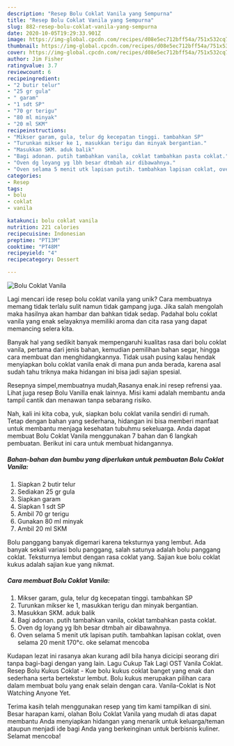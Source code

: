```yaml
---
description: "Resep Bolu Coklat Vanila yang Sempurna"
title: "Resep Bolu Coklat Vanila yang Sempurna"
slug: 882-resep-bolu-coklat-vanila-yang-sempurna
date: 2020-10-05T19:29:33.901Z
image: https://img-global.cpcdn.com/recipes/d08e5ec712bff54a/751x532cq70/bolu-coklat-vanila-foto-resep-utama.jpg
thumbnail: https://img-global.cpcdn.com/recipes/d08e5ec712bff54a/751x532cq70/bolu-coklat-vanila-foto-resep-utama.jpg
cover: https://img-global.cpcdn.com/recipes/d08e5ec712bff54a/751x532cq70/bolu-coklat-vanila-foto-resep-utama.jpg
author: Jim Fisher
ratingvalue: 3.7
reviewcount: 6
recipeingredient:
- "2 butir telur"
- "25 gr gula"
- " garam"
- "1 sdt SP"
- "70 gr terigu"
- "80 ml minyak"
- "20 ml SKM"
recipeinstructions:
- "Mikser garam, gula, telur dg kecepatan tinggi. tambahkan SP"
- "Turunkan mikser ke 1, masukkan terigu dan minyak bergantian."
- "Masukkan SKM. aduk balik"
- "Bagi adonan. putih tambahkan vanila, coklat tambahkan pasta coklat."
- "Oven dg loyang yg lbh besar dtmbah air dibawahnya."
- "Oven selama 5 menit utk lapisan putih. tambahkan lapisan coklat, oven selama 20 menit 170°c. oke selamat mencoba"
categories:
- Resep
tags:
- bolu
- coklat
- vanila

katakunci: bolu coklat vanila 
nutrition: 221 calories
recipecuisine: Indonesian
preptime: "PT13M"
cooktime: "PT48M"
recipeyield: "4"
recipecategory: Dessert

---
```



![Bolu Coklat Vanila](https://img-global.cpcdn.com/recipes/d08e5ec712bff54a/751x532cq70/bolu-coklat-vanila-foto-resep-utama.jpg)

Lagi mencari ide resep bolu coklat vanila yang unik? Cara membuatnya memang tidak terlalu sulit namun tidak gampang juga. Jika salah mengolah maka hasilnya akan hambar dan bahkan tidak sedap. Padahal bolu coklat vanila yang enak selayaknya memiliki aroma dan cita rasa yang dapat memancing selera kita.

Banyak hal yang sedikit banyak mempengaruhi kualitas rasa dari bolu coklat vanila, pertama dari jenis bahan, kemudian pemilihan bahan segar, hingga cara membuat dan menghidangkannya. Tidak usah pusing kalau hendak menyiapkan bolu coklat vanila enak di mana pun anda berada, karena asal sudah tahu triknya maka hidangan ini bisa jadi sajian spesial.

Resepnya simpel,membuatnya mudah,Rasanya enak.ini resep refrensi yaa. Lihat juga resep Bolu Vanilla enak lainnya. Misi kami adalah membantu anda tampil cantik dan menawan tanpa sebarang risiko.


Nah, kali ini kita coba, yuk, siapkan bolu coklat vanila sendiri di rumah. Tetap dengan bahan yang sederhana, hidangan ini bisa memberi manfaat untuk membantu menjaga kesehatan tubuhmu sekeluarga. Anda dapat membuat Bolu Coklat Vanila menggunakan 7 bahan dan 6 langkah pembuatan. Berikut ini cara untuk membuat hidangannya.

<!--inarticleads1-->

##### Bahan-bahan dan bumbu yang diperlukan untuk pembuatan Bolu Coklat Vanila:

1. Siapkan 2 butir telur
1. Sediakan 25 gr gula
1. Siapkan  garam
1. Siapkan 1 sdt SP
1. Ambil 70 gr terigu
1. Gunakan 80 ml minyak
1. Ambil 20 ml SKM


Bolu panggang banyak digemari karena teksturnya yang lembut. Ada banyak sekali variasi bolu panggang, salah satunya adalah bolu panggang coklat. Teksturnya lembut dengan rasa coklat yang. Sajian kue bolu coklat kukus adalah sajian kue yang nikmat. 

<!--inarticleads2-->

##### Cara membuat Bolu Coklat Vanila:

1. Mikser garam, gula, telur dg kecepatan tinggi. tambahkan SP
1. Turunkan mikser ke 1, masukkan terigu dan minyak bergantian.
1. Masukkan SKM. aduk balik
1. Bagi adonan. putih tambahkan vanila, coklat tambahkan pasta coklat.
1. Oven dg loyang yg lbh besar dtmbah air dibawahnya.
1. Oven selama 5 menit utk lapisan putih. tambahkan lapisan coklat, oven selama 20 menit 170°c. oke selamat mencoba


Kudapan lezat ini rasanya akan kurang adil bila hanya dicicipi seorang diri tanpa bagi-bagi dengan yang lain. Lagu Cukup Tak Lagi OST Vanila Coklat. Resep Bolu Kukus Coklat - Kue bolu kukus coklat banget yang enak dan sederhana serta bertekstur lembut. Bolu kukus merupakan pilihan cara dalam membuat bolu yang enak selain dengan cara. Vanila-Coklat is Not Watching Anyone Yet. 

Terima kasih telah menggunakan resep yang tim kami tampilkan di sini. Besar harapan kami, olahan Bolu Coklat Vanila yang mudah di atas dapat membantu Anda menyiapkan hidangan yang menarik untuk keluarga/teman ataupun menjadi ide bagi Anda yang berkeinginan untuk berbisnis kuliner. Selamat mencoba!
